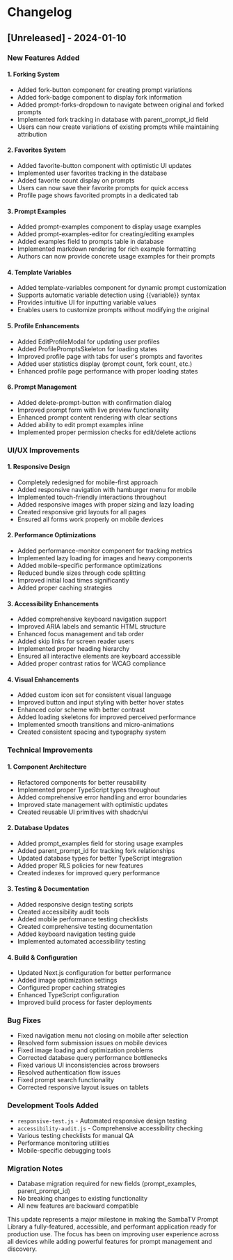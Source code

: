 # Changelog

## [Unreleased] - 2024-01-10

### New Features Added

#### 1. Forking System
- Added fork-button component for creating prompt variations
- Added fork-badge component to display fork information  
- Added prompt-forks-dropdown to navigate between original and forked prompts
- Implemented fork tracking in database with parent_prompt_id field
- Users can now create variations of existing prompts while maintaining attribution

#### 2. Favorites System
- Added favorite-button component with optimistic UI updates
- Implemented user favorites tracking in the database
- Added favorite count display on prompts
- Users can now save their favorite prompts for quick access
- Profile page shows favorited prompts in a dedicated tab

#### 3. Prompt Examples
- Added prompt-examples component to display usage examples
- Added prompt-examples-editor for creating/editing examples
- Added examples field to prompts table in database
- Implemented markdown rendering for rich example formatting
- Authors can now provide concrete usage examples for their prompts

#### 4. Template Variables
- Added template-variables component for dynamic prompt customization
- Supports automatic variable detection using {{variable}} syntax
- Provides intuitive UI for inputting variable values
- Enables users to customize prompts without modifying the original

#### 5. Profile Enhancements
- Added EditProfileModal for updating user profiles
- Added ProfilePromptsSkeleton for loading states
- Improved profile page with tabs for user's prompts and favorites
- Added user statistics display (prompt count, fork count, etc.)
- Enhanced profile page performance with proper loading states

#### 6. Prompt Management
- Added delete-prompt-button with confirmation dialog
- Improved prompt form with live preview functionality
- Enhanced prompt content rendering with clear sections
- Added ability to edit prompt examples inline
- Implemented proper permission checks for edit/delete actions

### UI/UX Improvements

#### 1. Responsive Design
- Completely redesigned for mobile-first approach
- Added responsive navigation with hamburger menu for mobile
- Implemented touch-friendly interactions throughout
- Added responsive images with proper sizing and lazy loading
- Created responsive grid layouts for all pages
- Ensured all forms work properly on mobile devices

#### 2. Performance Optimizations
- Added performance-monitor component for tracking metrics
- Implemented lazy loading for images and heavy components
- Added mobile-specific performance optimizations
- Reduced bundle sizes through code splitting
- Improved initial load times significantly
- Added proper caching strategies

#### 3. Accessibility Enhancements
- Added comprehensive keyboard navigation support
- Improved ARIA labels and semantic HTML structure
- Enhanced focus management and tab order
- Added skip links for screen reader users
- Implemented proper heading hierarchy
- Ensured all interactive elements are keyboard accessible
- Added proper contrast ratios for WCAG compliance

#### 4. Visual Enhancements
- Added custom icon set for consistent visual language
- Improved button and input styling with better hover states
- Enhanced color scheme with better contrast
- Added loading skeletons for improved perceived performance
- Implemented smooth transitions and micro-animations
- Created consistent spacing and typography system

### Technical Improvements

#### 1. Component Architecture
- Refactored components for better reusability
- Implemented proper TypeScript types throughout
- Added comprehensive error handling and error boundaries
- Improved state management with optimistic updates
- Created reusable UI primitives with shadcn/ui

#### 2. Database Updates
- Added prompt_examples field for storing usage examples
- Added parent_prompt_id for tracking fork relationships
- Updated database types for better TypeScript integration
- Added proper RLS policies for new features
- Created indexes for improved query performance

#### 3. Testing & Documentation
- Added responsive design testing scripts
- Created accessibility audit tools
- Added mobile performance testing checklists
- Created comprehensive testing documentation
- Added keyboard navigation testing guide
- Implemented automated accessibility testing

#### 4. Build & Configuration
- Updated Next.js configuration for better performance
- Added image optimization settings
- Configured proper caching strategies
- Enhanced TypeScript configuration
- Improved build process for faster deployments

### Bug Fixes
- Fixed navigation menu not closing on mobile after selection
- Resolved form submission issues on mobile devices
- Fixed image loading and optimization problems
- Corrected database query performance bottlenecks
- Fixed various UI inconsistencies across browsers
- Resolved authentication flow issues
- Fixed prompt search functionality
- Corrected responsive layout issues on tablets

### Development Tools Added
- `responsive-test.js` - Automated responsive design testing
- `accessibility-audit.js` - Comprehensive accessibility checking
- Various testing checklists for manual QA
- Performance monitoring utilities
- Mobile-specific debugging tools

### Migration Notes
- Database migration required for new fields (prompt_examples, parent_prompt_id)
- No breaking changes to existing functionality
- All new features are backward compatible

This update represents a major milestone in making the SambaTV Prompt Library a fully-featured, accessible, and performant application ready for production use. The focus has been on improving user experience across all devices while adding powerful features for prompt management and discovery. 